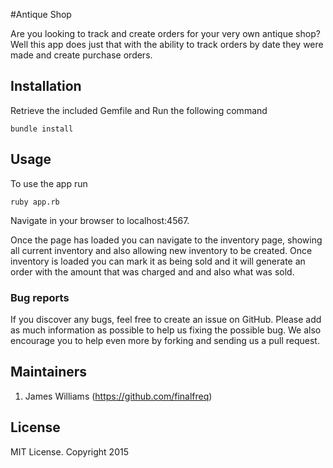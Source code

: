 #Antique Shop

Are you looking to track and create orders for your very own antique shop? Well this app does just that with the ability
to track orders by date they were made and create purchase orders. 

## Installation


Retrieve the included Gemfile and Run the following command
```
bundle install
```

## Usage

To use the app run
```
ruby app.rb
```
Navigate in your browser to localhost:4567. 

Once the page has loaded you can navigate to the inventory page, showing all current inventory and also allowing new inventory
to be created. Once inventory is loaded you can mark it as being sold and it will generate an order with the amount that was 
charged and and also what was sold.

### Bug reports

If you discover any bugs, feel free to create an issue on GitHub. Please add as much information as
possible to help us fixing the possible bug. We also encourage you to help even more by forking and
sending us a pull request.


## Maintainers
1. James Williams (https://github.com/finalfreq)



## License
MIT License. Copyright 2015

